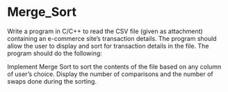 # Merge_Sort
Write a program in C/C++ to read the CSV file (given as attachment) containing an e-commerce
site’s transaction details. The program should allow the user to display and sort for
transaction details in the file. The program should do the following:

Implement Merge Sort to sort the contents of the file based on any column of user’s
  choice. Display the number of comparisons and the number of swaps done during the
  sorting.
